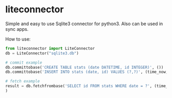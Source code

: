 # liteconnector
Simple and easy to use Sqlite3 connector for python3. Also can be used in sync apps.


How to use:
```python
from liteconnector import LiteConnector
db = LiteConnector("sqlite3.db")

# commit example
db.committobase('CREATE TABLE stats (date DATETIME, id INTEGER)', ())
db.committobase('INSERT INTO stats (date, id) VALUES (?,?)', (time_now, id))

# fetch example
result = db.fetchfrombase('SELECT id FROM stats WHERE date = ?', (time_now,))
)
```
